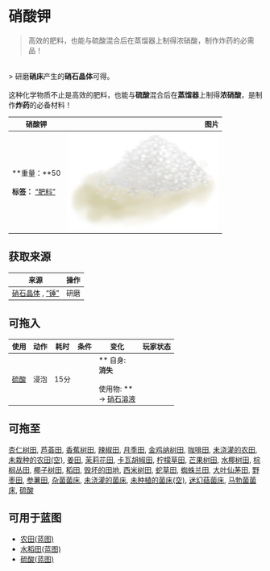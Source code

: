 # 硝酸钾  
> 高效的肥料，也能与硫酸混合后在蒸馏器上制得浓硝酸，制作炸药的必需品！  
<br>  
> 研磨<b>硝床</b>产生的<b>硝石晶体</b>可得。<br><br>这种化学物质不止是高效的肥料，也能与<b>硫酸</b>混合后在<b>蒸馏器</b>上制得<b>浓硝酸</b>，是制作<b>炸药</b>的必备材料！  
  
  硝酸钾  |   图片   
 ----  |  ----:   
 **重量：**50<br><br>**标签：**	[“肥料”](tag_Fertilizer.md)  |  <img decoding="async" src="Sprite/Saltpeter.png" href="a.md" style="max-width:300px;max-height:300px;">   
  
## 获取来源  
来源  |  操作  
----  |  ----  
[硝石晶体](NiterCrystals.md) , [“锤”](tag_Hammer.md)  |  研磨  
## 可拖入  
使用  |  动作  |  耗时  |  条件  |  变化  |  玩家状态  
----  |  ----  |  ----  |  ----  |  ----  |  ----  
[硫酸](LQ_Vitriol.md)  |  浸泡<br>  |  15分  |    |  ** 自身: **<br>消失<br><br>** 使用物: **<br>→ [硝石溶液](LQ_DissolvedNiter.md)  |    
## 可拖至  
[杏仁树田](CropPlotAlmondTree.md), [芦荟田](CropPlotAloeVera.md), [香蕉树田](CropPlotBananaTree.md), [辣椒田](CropPlotChilies.md), [月季田](CropPlotChinaRose.md), [金鸡纳树田](CropPlotCinchonaTree.md), [咖啡田](CropPlotCoffee.md), [未浇灌的农田](CropPlotDry.md), [未栽种的农田(空)](CropPlotEmpty.md), [姜田](CropPlotGinger.md), [茉莉花田](CropPlotJasmine.md), [卡瓦胡椒田](CropPlotKava.md), [柠檬草田](CropPlotLemonGrass.md), [芒果树田](CropPlotMangoTree.md), [水椰树田](CropPlotNipaPalm.md), [棕榈丛田](CropPlotPalmBush.md), [椰子树田](CropPlotPalmTree.md), [稻田](CropPlotRice.md), [毁坏的田地](CropPlotRuined.md), [西米树田](CropPlotSagoPalm.md), [蛇草田](CropPlotSnakeGrass.md), [蜘蛛兰田](CropPlotSpiderLily.md), [大叶仙茅田](CropPlotWeevilLily.md), [野枣田](CropPlotWildJujube.md), [参薯田](CropPlotYam.md), [杂菌菌床](MushroomBedAssorted.md), [未浇灌的菌床](MushroomBedDry.md), [未种植的菌床(空)](MushroomBedEmpty.md), [迷幻菇菌床](MushroomBedMagic.md), [马勃菌菌床](MushroomBedPuffballs.md), [硫酸](LQ_Vitriol.md)  
## 可用于蓝图  
- [农田(蓝图)](Bp_CropPlot.md)  
- [水稻田(蓝图)](Bp_RicePaddy.md)  
- [硫酸(蓝图)](Bp_Vitriol.md)  
  
  
